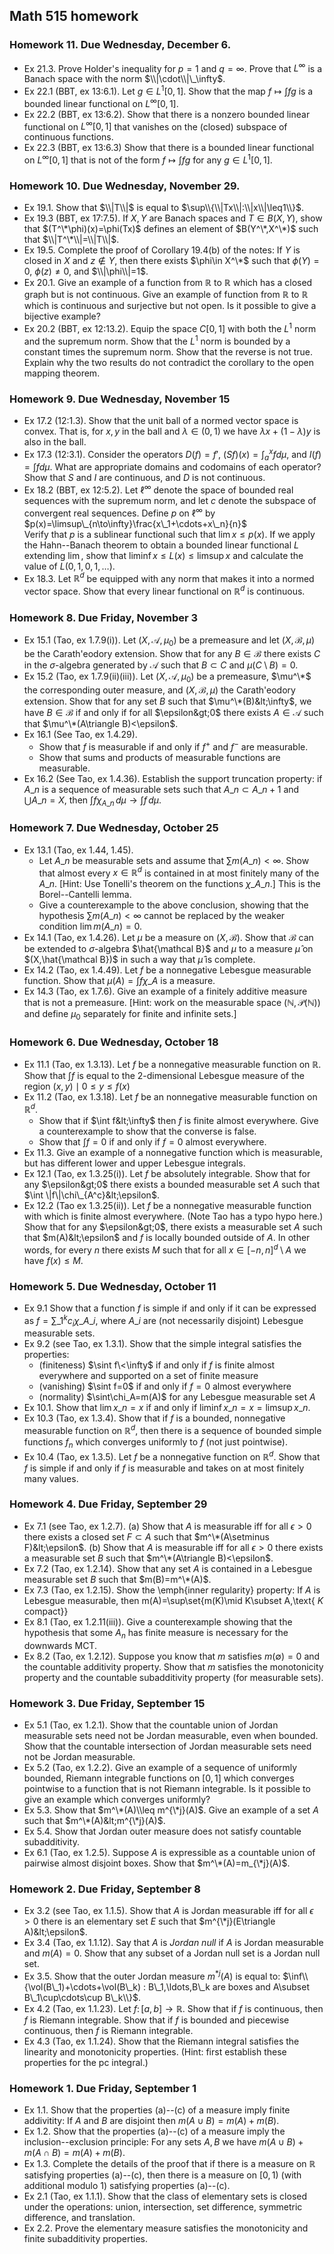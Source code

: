 ## Math 515 homework

### Homework 11. Due Wednesday, December 6.
* Ex 21.3. Prove Holder's inequality for $p=1$ and $q=\infty$. Prove that $L^\infty$ is a Banach space with the norm $\\|\cdot\\|\_\infty$.
* Ex 22.1 (BBT, ex 13:6.1). Let $g\in L^1[0,1]$. Show that the map $f\mapsto\int fg$ is a bounded linear functional on $L^\infty[0,1]$.
* Ex 22.2 (BBT, ex 13:6.2). Show that there is a nonzero bounded linear functional on $L^\infty[0,1]$ that vanishes on the (closed) subspace of continuous functions.
* Ex 22.3 (BBT, ex 13:6.3) Show that there is a bounded linear functional on $L^\infty[0,1]$ that is not of the form $f\mapsto\int fg$ for any $g\in L^1[0,1]$.

### Homework 10. Due Wednesday, November 29.
* Ex 19.1. Show that $\\|T\\|$ is equal to $\sup\\{\\|Tx\\|:\\|x\\|\leq1\\}$.
* Ex 19.3 (BBT, ex 17:7.5). If $X,Y$ are Banach spaces and $T\in B(X,Y)$, show that $(T^\*\phi)(x)=\phi(Tx)$ defines an element of $B(Y^\*,X^\*)$ such that $\\|T^\*\\|=\\|T\\|$.
* Ex 19.5. Complete the proof of Corollary 19.4(b) of the notes: If $Y$ is closed in $X$ and $z\notin Y$, then there exists $\phi\in X^\*$ such that $\phi(Y)=0$, $\phi(z)\neq0$, and $\\|\phi\\|=1$.
* Ex 20.1. Give an example of a function from $\mathbb R$ to $\mathbb R$ which has a closed graph but is not continuous. Give an example of function from $\mathbb R$ to $\mathbb R$ which is continuous and surjective but not open. Is it possible to give a bijective example?
* Ex 20.2 (BBT, ex 12:13.2). Equip the space $C[0,1]$ with both the $L^1$ norm and the supremum norm. Show that the $L^1$ norm is bounded by a constant times the supremum norm. Show that the reverse is not true. Explain why the two results do not contradict the corollary to the open mapping theorem.

### Homework 9. Due Wednesday, November 15
* Ex 17.2 (12:1.3). Show that the unit ball of a normed vector space is convex. That is, for $x,y$ in the ball and $\lambda\in(0,1)$ we have $\lambda x+(1-\lambda)y$ is also in the ball.
* Ex 17.3 (12:3.1). Consider the operators $D(f)=f'$, $(Sf)(x)=\int_a^x fd\mu$, and $I(f)=\int fd\mu$. What are appropriate domains and codomains of each operator? Show that $S$ and $I$ are continuous, and $D$ is not continuous.
* Ex 18.2 (BBT, ex 12:5.2). Let $\ell^\infty$ denote the space of bounded real sequences with the supremum norm, and let $c$ denote the subspace of convergent real sequences. Define $p$ on $\ell^\infty$ by  
  $p(x)=\limsup\_{n\to\infty}\frac{x\_1+\cdots+x\_n}{n}$  
  Verify that $p$ is a sublinear functional such that $\lim x\leq p(x)$. If we apply the Hahn--Banach theorem to obtain a bounded linear functional $L$ extending $\lim$, show that $\liminf x\leq L(x)\leq\limsup x$ and calculate the value of $L(0,1,0,1,\ldots)$.
* Ex 18.3. Let $\mathbb R^d$ be equipped with any norm that makes it into a normed vector space. Show that every linear functional on $\mathbb R^d$ is continuous.

### Homework 8. Due Friday, November 3
* Ex 15.1 (Tao, ex 1.7.9(i)). Let $(X,\mathcal A,\mu_0)$ be a premeasure and let $(X,\mathcal B,\mu)$ be the Carath\'eodory extension. Show that for any $B\in\mathcal B$ there exists $C$ in the $\sigma$-algebra generated by $\mathcal A$ such that $B\subset C$ and $\mu(C\setminus B)=0$.
* Ex 15.2 (Tao, ex 1.7.9(ii)(iii)). Let $(X,\mathcal A,\mu_0)$ be a premeasure, $\mu^\*$ the corresponding outer measure, and $(X,\mathcal B,\mu)$ the Carath\'eodory extension. Show that for any set $B$ such that $\mu^\*(B)&lt;\infty$, we have $B\in\mathcal B$ if and only if for all $\epsilon&gt;0$ there exists $A\in\mathcal A$ such that $\mu^\*(A\triangle B)<\epsilon$.
* Ex 16.1 (See Tao, ex 1.4.29).
    * Show that $f$ is measurable if and only if $f^+$ and $f^-$ are measurable.
    * Show that sums and products of measurable functions are measurable.
* Ex 16.2 (See Tao, ex 1.4.36). Establish the support truncation property: if $A\_n$ is a sequence of measurable sets such that $A\_n\subset A\_{n+1}$ and $\bigcup A\_n=X$, then $\int f\chi_{A\_n}\,d\mu\to\int f\,d\mu$.

### Homework 7. Due Wednesday, October 25
* Ex 13.1 (Tao, ex 1.44, 1.45).
  * Let $A\_n$ be measurable sets and assume that $\sum m(A\_n)<\infty$. Show that almost every $x\in\mathbb R^d$ is contained in at most finitely many of the $A\_n$. [Hint: Use Tonelli's theorem on the functions $\chi\_{A\_n}$.] This is the Borel--Cantelli lemma.
  * Give a counterexample to the above conclusion, showing that the hypothesis $\sum m(A\_n)<\infty$ cannot be replaced by the weaker condition $\lim m(A\_n)=0$.
* Ex 14.1 (Tao, ex 1.4.26). Let $\mu$ be a measure on $(X,\mathcal B)$. Show that $\mathcal B$ can be extended to $\sigma$-algebra $\hat{\mathcal B}$ and $\mu$ to a measure $\hat\mu$ on $(X,\hat{\mathcal B})$ in such a way that $\hat\mu$ is complete.
* Ex 14.2 (Tao, ex 1.4.49). Let $f$ be a nonnegative Lebesgue measurable function. Show that $\mu(A)=\int f\chi\_A$ is a measure.
* Ex 14.3 (Tao, ex 1.7.6). Give an example of a finitely additive measure that is not a premeasure. [Hint: work on the measurable space $(\mathbb N,\mathcal P(\mathbb N))$ and define $\mu_0$ separately for finite and infinite sets.]

### Homework 6. Due Wednesday, October 18
* Ex 11.1 (Tao, ex 1.3.13). Let $f$ be a nonnegative measurable function on $\mathbb R$. Show that $\int f$ is equal to the $2$-dimensional Lebesgue measure of the region ${(x,y)\mid 0\leq y\leq f(x)}$
* Ex 11.2 (Tao, ex 1.3.18). Let $f$ be an nonnegative measurable function on $\mathbb R^d$.
  * Show that if $\int f&lt;\infty$ then $f$ is finite almost everywhere. Give a counterexample to show that the converse is false.
  * Show that $\int f=0$ if and only if $f=0$ almost everywhere.
* Ex 11.3. Give an example of a nonnegative function which is measurable, but has different lower and upper Lebesgue integrals.
* Ex 12.1 (Tao, ex 1.3.25(i)). Let $f$ be absolutely integrable. Show that for any $\epsilon&gt;0$ there exists a bounded measurable set $A$ such that $\int \|f\|\chi\_{A^c}&lt;\epsilon$.
* Ex 12.2 (Tao ex 1.3.25(ii)). Let $f$ be a nonnegative measurable function with which is finite almost everywhere. (Note Tao has a typo hypo here.) Show that for any $\epsilon&gt;0$, there exists a measurable set $A$ such that $m(A)&lt;\epsilon$ and $f$ is locally bounded outside of $A$. In other words, for every $n$ there exists $M$ such that for all $x\in[-n,n]^d\setminus A$ we have $f(x)\leq M$.

### Homework 5. Due Wednesday, October 11

* Ex 9.1 Show that a function $f$ is simple if and only if it can be expressed as $f=\sum\_1^kc_i\chi\_{A\_i}$, where $A\_i$ are (not necessarily disjoint) Lebesgue measurable sets.
* Ex 9.2 (see Tao, ex 1.3.1). Show that the simple integral satisfies the properties:
  * (finiteness) $\sint f\<\infty$ if and only if $f$ is finite almost everywhere and supported on a set of finite measure
  * (vanishing) $\sint f=0$ if and only if $f=0$ almost everywhere
  * (normality) $\sint\chi_A=m(A)$ for any Lebesgue measurable set $A$
* Ex 10.1. Show that $\lim x\_n=x$ if and only if $\liminf x\_n=x=\limsup x\_n$.
* Ex 10.3 (Tao, ex 1.3.4). Show that if $f$ is a bounded, nonnegative measurable function on $\mathbb R^d$, then there is a sequence of bounded simple functions $f_n$ which converges uniformly to $f$ (not just pointwise).
* Ex 10.4 (Tao, ex 1.3.5). Let $f$ be a nonnegative function on $\mathbb R^d$. Show that $f$ is simple if and only if $f$ is measurable and takes on at most finitely many values.

### Homework 4. Due Friday, September 29

* Ex 7.1 (see Tao, ex 1.2.7). (a) Show that $A$ is measurable iff for all $\epsilon>0$ there exists a closed set $F\subset A$ such that $m^\*(A\setminus F)&lt;\epsilon$. (b) Show that $A$ is measurable iff for all $\epsilon>0$ there exists a measurable set $B$ such that $m^\*(A\triangle B)<\epsilon$.
* Ex 7.2 (Tao, ex 1.2.14). Show that any set $A$ is contained in a Lebesgue measurable set $B$ such that $m(B)=m^\*(A)$.
* Ex 7.3 (Tao, ex 1.2.15). Show the \emph{inner regularity} property: If $A$ is Lebesgue measurable, then m(A)=\sup\set{m(K)\mid K\subset A,\text{ $K$ compact}}
* Ex 8.1 (Tao, ex 1.2.11(iii)). Give a counterexample showing that the hypothesis that some $A_n$ has finite measure is necessary for the downwards MCT.
* Ex 8.2 (Tao, ex 1.2.12). Suppose you know that $m$ satisfies $m(\emptyset)=0$ and the countable additivity property. Show that $m$ satisfies the monotonicity property and the countable subadditivity property (for measurable sets).

### Homework 3. Due Friday, September 15

* Ex 5.1 (Tao, ex 1.2.1). Show that the countable union of Jordan measurable sets need not be Jordan measurable, even when bounded. Show that the countable intersection of Jordan measurable sets need not be Jordan measurable.
* Ex 5.2 (Tao, ex 1.2.2). Give an example of a sequence of uniformly bounded, Riemann integrable functions on $[0,1]$ which converges pointwise to a function that is not Riemann integrable. Is it possible to give an example which converges uniformly?
* Ex 5.3. Show that $m^\*(A)\\leq m^{\*j}(A)$. Give an example of a set $A$ such that $m^\*(A)&lt;m^{\*j}(A)$.
* Ex 5.4. Show that Jordan outer measure does not satisfy countable subadditivity.
* Ex 6.1 (Tao, ex 1.2.5). Suppose $A$ is expressible as a countable union of pairwise almost disjoint boxes. Show that $m^\*(A)=m_{\*j}(A)$.

### Homework 2. Due Friday, September 8

* Ex 3.2 (see Tao, ex 1.1.5). Show that $A$ is Jordan measurable iff for all $\epsilon>0$ there is an elementary set $E$ such that $m^{\*j}(E\triangle A)&lt;\epsilon$.
* Ex 3.4 (Tao, ex 1.1.12). Say that $A$ is *Jordan null* if $A$ is Jordan measurable and $m(A)=0$. Show that any subset of a Jordan null set is a Jordan null set.
* Ex 3.5. Show that the outer Jordan measure $m^{*j}(A)$ is equal to:   $\inf\\{\vol(B\_1)+\cdots+\vol(B\_k) : B\_1,\ldots,B\_k are boxes and A\subset B\_1\cup\cdots\cup B\_k\\}$.
* Ex 4.2 (Tao, ex 1.1.23). Let $f\colon[a,b]\to\mathbb R$. Show that if $f$ is continuous, then $f$ is Riemann integrable. Show that if $f$ is bounded and piecewise continuous, then $f$ is Riemann integrable.
* Ex 4.3 (Tao, ex 1.1.24). Show that the Riemann integral satisfies the linearity and monotonicity properties. (Hint: first establish these properties for the pc integral.)

### Homework 1. Due Friday, September 1

* Ex 1.1. Show that the properties (a)--(c) of a measure imply finite addivitity: If $A$ and $B$ are disjoint then $m(A\cup B)=m(A)+m(B)$.
* Ex 1.2. Show that the properties (a)--(c) of a measure imply the inclusion--exclusion principle: For any sets $A,B$ we have $m(A\cup B)+m(A\cap B)=m(A)+m(B)$.
* Ex 1.3. Complete the details of the proof that if there is a measure on $\mathbb R$ satisfying properties (a)--(c), then there is a measure on $[0,1)$ (with additional modulo $1$) satisfying properties (a)--(c).
* Ex 2.1 (Tao, ex 1.1.1). Show that the class of elementary sets is closed under the operations: union, intersection, set difference, symmetric difference, and translation.
* Ex 2.2. Prove the elementary measure satisfies the monotonicity and finite subadditivity properties.

<script type='text/x-mathjax-config'>
  MathJax.Hub.Config({tex2jax: {inlineMath: [['$','$'], ['\\(','\\)']], processEscapes: true}});
</script>
<script src='https://cdnjs.cloudflare.com/ajax/libs/mathjax/2.7.2/MathJax.js?config=TeX-AMS_HTML'></script>
